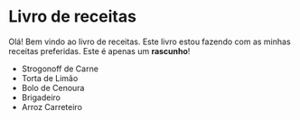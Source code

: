 # Livro de receitas 

Olá! Bem vindo ao livro de receitas.
Este livro estou fazendo com as minhas receitas preferidas. 
Este é apenas um __rascunho__!

* Strogonoff de Carne
* Torta de Limão
* Bolo de Cenoura
* Brigadeiro
* Arroz Carreteiro

